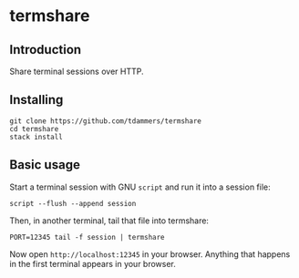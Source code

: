 # termshare

## Introduction

Share terminal sessions over HTTP.

## Installing

```
git clone https://github.com/tdammers/termshare
cd termshare
stack install
```

## Basic usage

Start a terminal session with GNU `script` and run it into a session file:

```
script --flush --append session
```

Then, in another terminal, tail that file into termshare:

```
PORT=12345 tail -f session | termshare
```

Now open `http://localhost:12345` in your browser. Anything that happens in the
first terminal appears in your browser.
